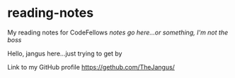 # reading-notes
My reading notes for CodeFellows 
*notes go here...or something, I'm not the boss*

Hello, jangus here...just trying to get by

Link to my GitHub profile https://gethub.com/TheJangus/
